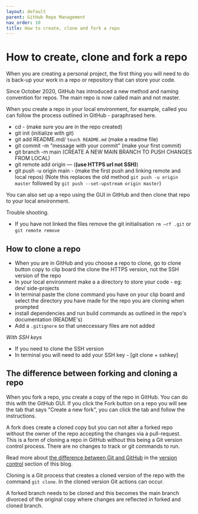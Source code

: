 ```yaml
---
layout: default
parent: GitHub Repo Management
nav_order: 10
title: How to create, clone and fork a repo  
---
```


# How to create, clone and fork a repo  

When you are creating a personal project, the first thing you will need to do is back-up your work in a repo or repository that can store your code.

Since October 2020, GitHub has introduced a new method and naming convention for repos. The main repo is now called main and not master.

When you create a repo in your local environment, for example, called <my local repo> you can follow the process outlined in GitHub - paraphrased here.

- cd <my local repo> - (make sure you are in the repo created)
- git init (initialize with git)
- git add README.md/ `touch README.md` (make a readme file)
- git commit -m ”message with your commit” (make your first commit)
- git branch -m main (CREATE A NEW MAIN BRANCH TO PUSH CHANGES FROM LOCAL)
- git remote add origin — (**(use HTTPS url not SSH)**)
- git push -u origin main - (make the first push and linking remote and local repos)
(Note this replaces the old method `git push -u origin master` followed by
`git push --set-upstream origin master`)

You can also set up a repo using the GUI in GitHub and then clone that repo to your local environment.

Trouble shooting.
- If you have not linked the files remove the git initialisation `rm –rf .git` or `git remote remove`


## How to clone a repo

- When you are in GitHub and you choose a repo to clone, go to clone button copy to clip board the  clone the HTTPS version, not the SSH version of the repo
- In your local environment make a a directory to store your code - eg: dev/ side-projects
- In terminal paste the clone command you have on your clip board and select the directory you have made for the repo you are cloning when prompted
- install dependencies and run build commands as outlined in the repo's documentation (README's)
- Add a `.gitignore` so that uneccessary files are not added

_With SSH keys_
- If you need to clone the SSH version
- In terminal you will need to add your SSH key -  [git clone + sshkey]

## The difference between forking and cloning a repo

When you fork a repo, you create a copy of the repo in GitHub. You can do this with the GitHub GUI. If you click the Fork button on a repo you will see the tab that says "Create a new fork", you can click the tab and follow the instructions.

A fork does create a cloned copy but you can not alter a forked repo without the owner of the repo accepting the changes via a pull-request. This is a form of cloning a repo in GitHub without this being a Git version control process. There are no changes to track or git commands to run.

Read more about [the difference between Git and GitHub](https://sumisastri.github.io/dev-blogs/github-version-control/part3-what-is-github/) in the [version control](https://sumisastri.github.io/dev-blogs/github-version-control/) section of this blog.

Cloning is a Git process that creates a cloned version of the repo with the command `git clone`. In the cloned version Git actions can occur.

A forked branch needs to be cloned and this becomes the main branch divorced of the original copy where changes are reflected in forked and cloned branch. 